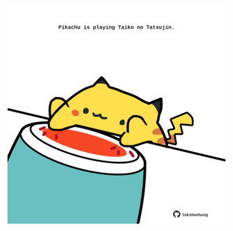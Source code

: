 <!-- built at 17/04/2022, 14:00:53 UTC -->
<p align="center">
  <img width="500" height="500" src="./ReadmeImage.svg">
</p>
